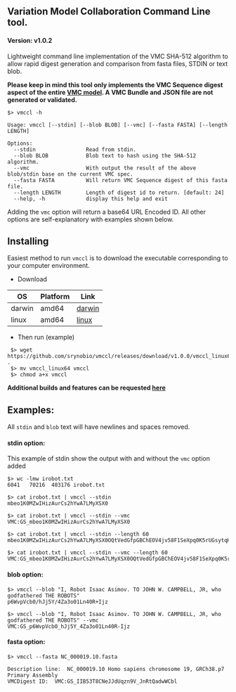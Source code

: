 ## Variation Model Collaboration Command Line tool.

#### Version: v1.0.2

Lightweight command line implementation of the VMC SHA-512 algorithm to allow rapid digest generation and comparison from fasta files, STDIN or text blob.

**Please keep in mind this tool only implements the VMC Sequence digest aspect of the entire [VMC model](https://docs.google.com/document/d/12E8WbQlvfZWk5NrxwLytmympPby6vsv60RxCeD5wc1E/edit). A VMC Bundle and JSON file are not generated or validated.**

```
$> vmccl -h

Usage: vmccl [--stdin] [--blob BLOB] [--vmc] [--fasta FASTA] [--length LENGTH]

Options:
  --stdin                Read from stdin.
  --blob BLOB            Blob text to hash using the SHA-512 algorithm.
  --vmc                  With output the result of the above blob/stdin base on the current VMC spec.
  --fasta FASTA          Will return VMC Sequence digest of this fasta file.
  --length LENGTH        Length of digest id to return. [default: 24]
  --help, -h             display this help and exit
```

Adding the `vmc` option will return a base64 URL Encoded ID. All other options
are self-explanatory with examples shown below.

## Installing

Easiest method to run `vmccl` is to download the executable corresponding to your computer environment.

*  Download

OS | Platform | Link
---|---|---
darwin | amd64 | [darwin](https://github.com/srynobio/vmccl/releases)
linux | amd64 | [linux](https://github.com/srynobio/vmccl/releases)

* Then run (example)

```
 $> wget https://github.com/srynobio/vmccl/releases/download/v1.0.0/vmccl_linux64 .
 $> mv vmccl_linux64 vmccl
 $> chmod a+x vmccl

```

**Additional builds and features can be requested [here](https://github.com/srynobio/vmccl/issues)**

## Examples:

All `stdin` and `blob` text will have newlines and spaces removed.

#### stdin option:

This example of stdin show the output with and without the `vmc` option added

```
$> wc -lmw irobot.txt
6041   70216  403176 irobot.txt

$> cat irobot.txt | vmccl --stdin
mbeo1K0MZwIHizAurCs2hYwA7LMyXSX0

$> cat irobot.txt | vmccl --stdin --vmc
VMC:GS_mbeo1K0MZwIHizAurCs2hYwA7LMyXSX0

$> cat irobot.txt | vmccl --stdin --length 60
mbeo1K0MZwIHizAurCs2hYwA7LMyXSX0OQtVedGfpGBChEOV4jv58F1SeXpq0K5rUGsytqHm4/1oicIh

$> cat irobot.txt | vmccl --stdin --vmc --length 60
VMC:GS_mbeo1K0MZwIHizAurCs2hYwA7LMyXSX0OQtVedGfpGBChEOV4jv58F1SeXpq0K5rUGsytqHm4_1oicIh

```

#### blob option:

```
$> vmccl --blob "I, Robot Isaac Asimov. TO JOHN W. CAMPBELL, JR, who godfathered THE ROBOTS"
p6WvpVcb0/hJj5Y/4Za3o01Ln40R+Ijz

$> vmccl --blob "I, Robot Isaac Asimov. TO JOHN W. CAMPBELL, JR, who godfathered THE ROBOTS" --vmc
VMC:GS_p6WvpVcb0_hJj5Y_4Za3o01Ln40R-Ijz

```

#### fasta option:

```
$> vmccl --fasta NC_000019.10.fasta

Description line:  NC_000019.10 Homo sapiens chromosome 19, GRCh38.p7 Primary Assembly
VMCDigest ID:  VMC:GS_IIB53T8CNeJJdUqzn9V_JnRtQadwWCbl
```
